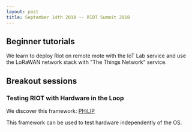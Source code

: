 ```yaml
---
layout: post
title: September 14th 2018 -- RIOT Summit 2018
---
```


## Beginner tutorials

We learn to deploy Riot on remote mote with the IoT Lab service and use the LoRaWAN network stack with "The Things Network" service.

## Breakout sessions

### Testing RIOT with Hardware in the Loop

We discover this framework: [PHiLIP](https://github.com/MrKevinWeiss/PHiLIP)

This framework can be used to test hardware independently of the OS.